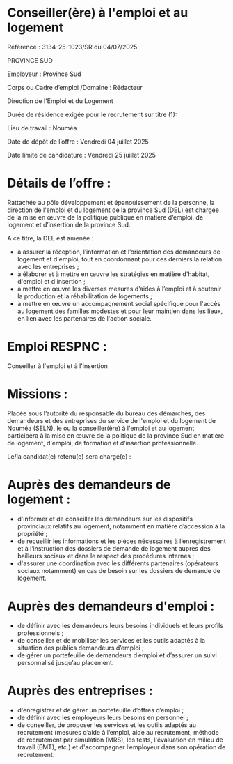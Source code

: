 # Conseiller(ère) à l'emploi et au logement

Référence : 3134-25-1023/SR du 04/07/2025

PROVINCE SUD

Employeur : Province Sud

Corps ou Cadre d’emploi /Domaine : Rédacteur

Direction de l'Emploi et du Logement

Durée de résidence exigée pour le recrutement sur titre (1):

Lieu de travail : Nouméa

Date de dépôt de l’offre : Vendredi 04 juillet 2025

Date limite de candidature : Vendredi 25 juillet 2025

# Détails de l’offre :

Rattachée au pôle développement et épanouissement de la personne, la direction de l'emploi et du logement de la province Sud (DEL) est chargée de la mise en œuvre de la politique publique en matière d’emploi, de logement et d’insertion de la province Sud.

A ce titre, la DEL est amenée :

- à assurer la réception, l’information et l’orientation des demandeurs de logement et d'emploi, tout en coordonnant pour ces derniers la relation avec les entreprises ;
- à élaborer et à mettre en œuvre les stratégies en matière d'habitat, d'emploi et d'insertion ;
- à mettre en œuvre les diverses mesures d’aides à l’emploi et à soutenir la production et la réhabilitation de logements ;
- à mettre en œuvre un accompagnement social spécifique pour l'accès au logement des familles modestes et pour leur maintien dans les lieux, en lien avec les partenaires de l'action sociale.

# Emploi RESPNC :

Conseiller à l'emploi et à l'insertion

# Missions :

Placée sous l’autorité du responsable du bureau des démarches, des demandeurs et des entreprises du service de l'emploi et du logement de Nouméa (SELN), le ou la conseiller(ère) à l'emploi et au logement participera à la mise en œuvre de la politique de la province Sud en matière de logement, d'emploi, de formation et d’insertion professionnelle.

Le/la candidat(e) retenu(e) sera chargé(e) :

# Auprès des demandeurs de logement :

- d'informer et de conseiller les demandeurs sur les dispositifs provinciaux relatifs au logement, notamment en matière d’accession à la propriété ;
- de recueillir les informations et les pièces nécessaires à l’enregistrement et à l’instruction des dossiers de demande de logement auprès des bailleurs sociaux et dans le respect des procédures internes ;
- d'assurer une coordination avec les différents partenaires (opérateurs sociaux notamment) en cas de besoin sur les dossiers de demande de logement.

# Auprès des demandeurs d'emploi :

- de définir avec les demandeurs leurs besoins individuels et leurs profils professionnels ;
- de conseiller et de mobiliser les services et les outils adaptés à la situation des publics demandeurs d’emploi ;
- de gérer un portefeuille de demandeurs d’emploi et d’assurer un suivi personnalisé jusqu’au placement.

# Auprès des entreprises :

- d'enregistrer et de gérer un portefeuille d’offres d’emploi ;
- de définir avec les employeurs leurs besoins en personnel ;
- de conseiller, de proposer les services et les outils adaptés au recrutement (mesures d’aide à l’emploi, aide au recrutement, méthode de recrutement par simulation (MRS), les tests, l'évaluation en milieu de travail (EMT), etc.) et d'accompagner l’employeur dans son opération de recrutement.